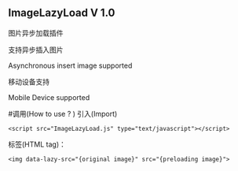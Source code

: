 ## ImageLazyLoad V 1.0
图片异步加载插件

支持异步插入图片

Asynchronous insert image supported


移动设备支持

Mobile Device supported


#调用(How to use ? )
引入(Import)

```
<script src="ImageLazyLoad.js" type="text/javascript"></script>
```

标签(HTML tag)：

```
<img data-lazy-src="{original image}" src="{preloading image}">
```